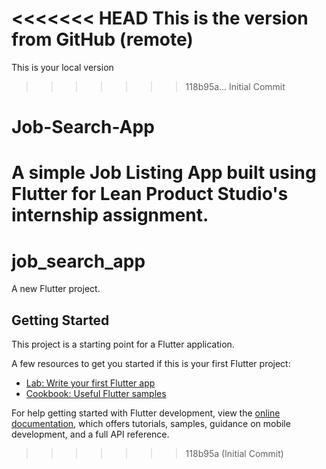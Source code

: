 <<<<<<< HEAD
This is the version from GitHub (remote)
=======
This is your local version
>>>>>>> 118b95a... Initial Commit

# Job-Search-App
A simple Job Listing App built using Flutter for Lean Product Studio's internship assignment.
=======
# job_search_app

A new Flutter project.

## Getting Started

This project is a starting point for a Flutter application.

A few resources to get you started if this is your first Flutter project:

- [Lab: Write your first Flutter app](https://docs.flutter.dev/get-started/codelab)
- [Cookbook: Useful Flutter samples](https://docs.flutter.dev/cookbook)

For help getting started with Flutter development, view the
[online documentation](https://docs.flutter.dev/), which offers tutorials,
samples, guidance on mobile development, and a full API reference.
>>>>>>> 118b95a (Initial Commit)
